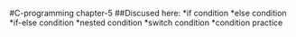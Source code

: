 #C-programming chapter-5
##Discused here:
*if condition
*else condition
*if-else condition
*nested condition
*switch condition
*condition practice
